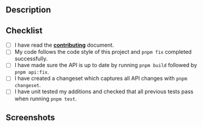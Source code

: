 ## Description

<!-- Describe your changes in detail and reference any issues it addresses-->

## Checklist

<!-- Go over all the following points, and put an `x` in all the boxes that apply. -->

- [ ] I have read the [**contributing**](https://github.com/remirror/remirror/blob/master/docs/contributing.md) document.
- [ ] My code follows the code style of this project and `pnpm fix` completed successfully.
- [ ] I have made sure the API is up to date by running `pnpm build` followed by `pnpm api:fix`.
- [ ] I have created a changeset which captures all API changes with `pnpm changeset`.
- [ ] I have unit tested my additions and checked that all previous tests pass when running `pnpm test`.

## Screenshots

<!-- Delete this section if not applicable -->
